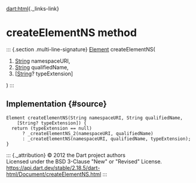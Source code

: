 [dart:html](../../dart-html/dart-html-library){._links-link}

createElementNS method
======================

::: {.section .multi-line-signature}
[Element](../element-class) createElementNS(

1.  [String](../../dart-core/string-class) namespaceURI,
2.  [String](../../dart-core/string-class) qualifiedName,
3.  \[[String](../../dart-core/string-class)? typeExtension\]

)
:::

Implementation {#source}
--------------

``` {.language-dart data-language="dart"}
Element createElementNS(String namespaceURI, String qualifiedName,
    [String? typeExtension]) {
  return (typeExtension == null)
      ? _createElementNS_2(namespaceURI, qualifiedName)
      : _createElementNS(namespaceURI, qualifiedName, typeExtension);
}
```

::: {._attribution}
© 2012 the Dart project authors\
Licensed under the BSD 3-Clause \"New\" or \"Revised\" License.\
<https://api.dart.dev/stable/2.18.5/dart-html/Document/createElementNS.html>
:::
